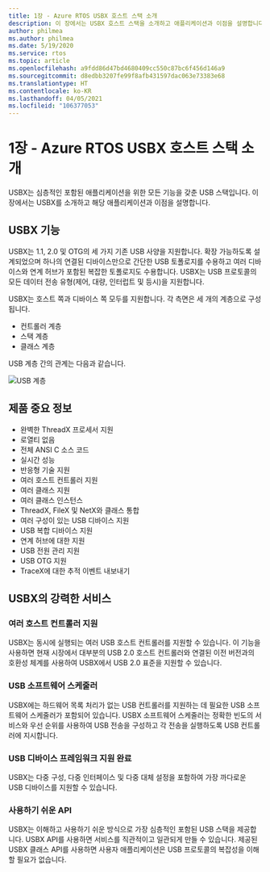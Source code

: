 ```yaml
---
title: 1장 - Azure RTOS USBX 호스트 스택 소개
description: 이 장에서는 USBX 호스트 스택을 소개하고 애플리케이션과 이점을 설명합니다.
author: philmea
ms.author: philmea
ms.date: 5/19/2020
ms.service: rtos
ms.topic: article
ms.openlocfilehash: a9fdd86d47bd4680409cc550c87bc6f456d146a9
ms.sourcegitcommit: d8edbb3207fe99f8afb431597dac063e73383e68
ms.translationtype: HT
ms.contentlocale: ko-KR
ms.lasthandoff: 04/05/2021
ms.locfileid: "106377053"
---
```

# <a name="chapter-1---introduction-to-azure-rtos-usbx-host-stack"></a>1장 - Azure RTOS USBX 호스트 스택 소개

USBX는 심층적인 포함된 애플리케이션을 위한 모든 기능을 갖춘 USB 스택입니다. 이 장에서는 USBX를 소개하고 해당 애플리케이션과 이점을 설명합니다.

## <a name="usbx-features"></a>USBX 기능

USBX는 1.1, 2.0 및 OTG의 세 가지 기존 USB 사양을 지원합니다. 확장 가능하도록 설계되었으며 하나의 연결된 디바이스만으로 간단한 USB 토폴로지를 수용하고 여러 디바이스와 연계 허브가 포함된 복잡한 토폴로지도 수용합니다. USBX는 USB 프로토콜의 모든 데이터 전송 유형(제어, 대량, 인터럽트 및 등시)을 지원합니다.

USBX는 호스트 쪽과 디바이스 쪽 모두를 지원합니다. 각 측면은 세 개의 계층으로 구성됩니다.

- 컨트롤러 계층
- 스택 계층
- 클래스 계층

USB 계층 간의 관계는 다음과 같습니다.

![USB 계층](./media/usbx-device-stack/usb-layers.png)

## <a name="product-highlights"></a>제품 중요 정보

- 완벽한 ThreadX 프로세서 지원
- 로열티 없음
- 전체 ANSI C 소스 코드
- 실시간 성능
- 반응형 기술 지원
- 여러 호스트 컨트롤러 지원
- 여러 클래스 지원
- 여러 클래스 인스턴스
- ThreadX, FileX 및 NetX와 클래스 통합
- 여러 구성이 있는 USB 디바이스 지원
- USB 복합 디바이스 지원
- 연계 허브에 대한 지원
- USB 전원 관리 지원
- USB OTG 지원
- TraceX에 대한 추적 이벤트 내보내기

## <a name="powerful-services-of-usbx"></a>USBX의 강력한 서비스

### <a name="multiple-host-controller-support"></a>여러 호스트 컨트롤러 지원

USBX는 동시에 실행되는 여러 USB 호스트 컨트롤러를 지원할 수 있습니다. 이 기능을 사용하면 현재 시장에서 대부분의 USB 2.0 호스트 컨트롤러와 연결된 이전 버전과의 호환성 체계를 사용하여 USBX에서 USB 2.0 표준을 지원할 수 있습니다.

### <a name="usb-software-scheduler"></a>USB 소프트웨어 스케줄러

USBX에는 하드웨어 목록 처리가 없는 USB 컨트롤러를 지원하는 데 필요한 USB 소프트웨어 스케줄러가 포함되어 있습니다. USBX 소프트웨어 스케줄러는 정확한 빈도의 서비스와 우선 순위를 사용하여 USB 전송을 구성하고 각 전송을 실행하도록 USB 컨트롤러에 지시합니다.

### <a name="complete-usb-device-framework-support"></a>USB 디바이스 프레임워크 지원 완료

USBX는 다중 구성, 다중 인터페이스 및 다중 대체 설정을 포함하여 가장 까다로운 USB 디바이스를 지원할 수 있습니다.

### <a name="easy-to-use-apis"></a>사용하기 쉬운 API

USBX는 이해하고 사용하기 쉬운 방식으로 가장 심층적인 포함된 USB 스택을 제공합니다. USBX API를 사용하면 서비스를 직관적이고 일관되게 만들 수 있습니다. 제공된 USBX 클래스 API를 사용하면 사용자 애플리케이션은 USB 프로토콜의 복잡성을 이해할 필요가 없습니다.
